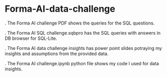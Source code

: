 # Forma-AI-data-challenge

. The Forma AI challenge PDF shows the queries for the SQL questions.

. The Forma AI SQL challenge.sqbpro has the SQL queries with answers in DB browser for SQL-Lite.

. The Forma AI data challenge insights has power point slides potraying my insights and assumptions from the provided data.

. The Forma AI challenge.ipynb python file shows my code I used for data insights.
